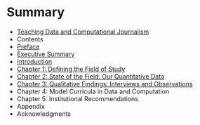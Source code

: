 # Summary

* [Teaching Data and Computational Journalism](README.md)
* Contents
* [Preface](preface.md)
* [Executive Summary](executive_summary.md)
* [Introduction](introduction.md)
* [Chapter 1: Defining the Field of Study](chapter_1_defining_the_field_of_study.md)
* [Chapter 2: State of the Field: Our Quantitative Data](chapter_2_state_of_the_field_our_quantitative_data.md)
* [Chapter 3: Qualitative Findings: Interviews and Observations](chapter_3_qualitative_findings_interviews_and_obse.md)
* Chapter 4: Model Curricula in Data and Computation
* Chapter 5: Institutional Recommendations
* Appendix
* Acknowledgments

